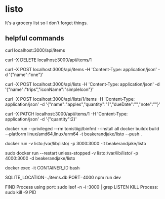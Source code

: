 # listo
It's a grocery list so I don't forget things.


## helpful commands 
curl localhost:3000/api/items

curl -X DELETE localhost:3000/api/items/1

curl -X POST localhost:3000/api/items -H 'Content-Type: application/json' -d '{"name":"one"}'

curl -X POST localhost:3000/api/lists -H 'Content-Type: application/json' -d '{"name":"trips","iconName":"simpleIcon"}'

curl -X POST localhost:3000/api/lists/1/items -H 'Content-Type: application/json' -d '{"name":"apples","quantity":"1","dueDate":"","note":""}'

curl -X PATCH localhost:3000/api/items/1 -H 'Content-Type: application/json' -d '{"quantity":2}'

docker run --privileged --rm tonistiigi/binfmt --install all
docker buildx build --platform linux/amd64,linux/arm64 -t beakerandjake/listo --push .

docker run -v listo:/var/lib/listo/ -p 3000:3000 -it beakerandjake/listo


sudo docker run --restart unless-stopped -v listo:/var/lib/listo/ -p 4000:3000 -d beakerandjake/listo

docker exec -it CONTAINER_ID bash

SQLITE_LOCATION=./items.db PORT=4000 npm run dev


FIND Process using port: sudo lsof -n -i :3000 | grep LISTEN
KILL Process: sudo kill -9 PID